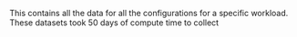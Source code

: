 This contains all the data for all the configurations for a specific workload. These datasets took 50 days of compute time to collect
